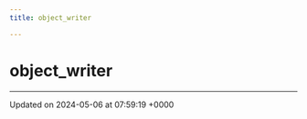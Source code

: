 ```yaml
---
title: object_writer

---
```


# object_writer





-------------------------------

Updated on 2024-05-06 at 07:59:19 +0000